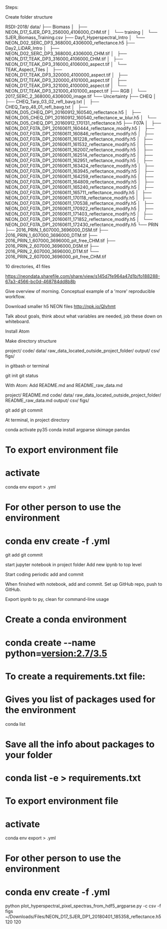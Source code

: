 Steps:

Create folder structure

RSDI-2018/
data/
├── Biomass
│   ├── NEON_D17_SJER_DP3_256000_4106000_CHM.tif
│   └── training
│       └── SJER_Biomass_Training.csv
├── Day1_Hyperspectral_Intro
│   └── NEON_D02_SERC_DP3_368000_4306000_reflectance.h5
├── Day2_LiDAR_Intro
│   ├── NEON_D02_SERC_DP3_368000_4306000_CHM.tif
│   ├── NEON_D17_TEAK_DP3_316000_4106000_CHM.tif
│   ├── NEON_D17_TEAK_DP3_316000_4106000_aspect.tif
│   └── TEAK_Aspect_Tiles
│       ├── NEON_D17_TEAK_DP3_320000_4100000_aspect.tif
│       ├── NEON_D17_TEAK_DP3_320000_4101000_aspect.tif
│       ├── NEON_D17_TEAK_DP3_321000_4100000_aspect.tif
│       └── NEON_D17_TEAK_DP3_321000_4101000_aspect.tif
├── RGB
│   └── 2017_SERC_2_368000_4306000_image.tif
└── Uncertainty
    ├── CHEQ
    │   ├── CHEQ_Tarp_03_02_refl_bavg.txt
    │   ├── CHEQ_Tarp_48_01_refl_bavg.txt
    │   ├── NEON_D05_CHEQ_DP1_20160912_160540_reflectance.h5
    │   ├── NEON_D05_CHEQ_DP1_20160912_160540_reflectance_w_blur.h5
    │   └── NEON_D05_CHEQ_DP1_20160912_170131_reflectance.h5
    ├── F07A
    │   ├── NEON_D07_F07A_DP1_20160611_160444_reflectance_modify.h5
    │   ├── NEON_D07_F07A_DP1_20160611_160846_reflectance_modify.h5
    │   ├── NEON_D07_F07A_DP1_20160611_161228_reflectance_modify.h5
    │   ├── NEON_D07_F07A_DP1_20160611_161532_reflectance_modify.h5
    │   ├── NEON_D07_F07A_DP1_20160611_162007_reflectance_modify.h5
    │   ├── NEON_D07_F07A_DP1_20160611_162514_reflectance_modify.h5
    │   ├── NEON_D07_F07A_DP1_20160611_162951_reflectance_modify.h5
    │   ├── NEON_D07_F07A_DP1_20160611_163424_reflectance_modify.h5
    │   ├── NEON_D07_F07A_DP1_20160611_163945_reflectance_modify.h5
    │   ├── NEON_D07_F07A_DP1_20160611_164259_reflectance_modify.h5
    │   ├── NEON_D07_F07A_DP1_20160611_164809_reflectance_modify.h5
    │   ├── NEON_D07_F07A_DP1_20160611_165240_reflectance_modify.h5
    │   ├── NEON_D07_F07A_DP1_20160611_165711_reflectance_modify.h5
    │   ├── NEON_D07_F07A_DP1_20160611_170118_reflectance_modify.h5
    │   ├── NEON_D07_F07A_DP1_20160611_170538_reflectance_modify.h5
    │   ├── NEON_D07_F07A_DP1_20160611_170922_reflectance_modify.h5
    │   ├── NEON_D07_F07A_DP1_20160611_171403_reflectance_modify.h5
    │   ├── NEON_D07_F07A_DP1_20160611_171852_reflectance_modify.h5
    │   └── NEON_D07_F07A_DP1_20160611_172430_reflectance_modify.h5
    └── PRIN
        ├── 2016_PRIN_1_607000_3696000_DSM.tif
        ├── 2016_PRIN_1_607000_3696000_DTM.tif
        ├── 2016_PRIN_1_607000_3696000_pit_free_CHM.tif
        ├── 2016_PRIN_2_607000_3696000_DSM.tif
        ├── 2016_PRIN_2_607000_3696000_DTM.tif
        └── 2016_PRIN_2_607000_3696000_pit_free_CHM.tif

10 directories, 41 files



https://neondata.sharefile.com/share/view/s145d7fe964a47d1b/fo188288-67a3-4566-bc0d-468784dd8b8b



Give overview of morning. Conceptual example of a 'more' reproducible workflow.



Download smaller h5 NEON files
http://npk.io/Qlvhmt



Talk about goals, think about what variables are needed, job these down on whiteboard.




Install Atom

Make directory structure

project/
  code/
  data/
    raw_data_located_outside_project_folder/
  output/
    csv/
    figs/

in gitbash or terminal

git init
git status

With Atom: Add README.md and README_raw_data.md

project/
  README.md
  code/
  data/
    raw_data_located_outside_project_folder/
    README_raw_data.md
  output/
    csv/
    figs/

git add
git commit




At terminal, in project directory

conda activate py35
conda install argparse skimage pandas

# To export environment file
# activate <environment-name>
conda env export > <environment-name>.yml

# For other person to use the environment
# conda env create -f <environment-name>.yml

git add 
git commit




start jupyter notebook in project folder
Add new ipynb to top level

Start coding
periodic add and commit

When finished with notebook, add and commit. Set up GitHub repo, push to GitHub.

Export ipynb to py, clean for command-line usage

















# Create a conda environment
# conda create --name <environment-name> python=<version:2.7/3.5>

# To create a requirements.txt file:
# Gives you list of packages used for the environment
conda list

# Save all the info about packages to your folder
# conda list -e > requirements.txt 

# To export environment file
# activate <environment-name>
conda env export > <environment-name>.yml

# For other person to use the environment
# conda env create -f <environment-name>.yml

python plot_hyperspectral_pixel_spectras_from_hdf5_argparse.py -c csv -f figs ~/Downloads/Files/NEON_D17_SJER_DP1_20180401_185358_reflectance.h5 120 120


